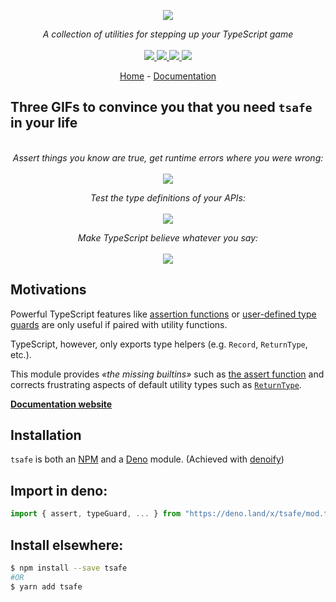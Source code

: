 <p align="center">
    <img src="https://user-images.githubusercontent.com/6702424/117557564-572a0a80-b074-11eb-9d54-4ecfb5fb208f.png">  
</p>
<p align="center">
    <i>A collection of utilities for stepping up your TypeScript game</i>
    <br>
    <br>
    <a href="https://github.com/garronej/tsafe/actions">
      <img src="https://github.com/garronej/tsafe/workflows/ci/badge.svg?branch=main">
    </a>
    <a href="https://bundlephobia.com/package/tsafe">
      <img src="https://img.shields.io/bundlephobia/minzip/tsafe">
    </a>
    <a href="https://www.npmjs.com/package/tsafe">
      <img src="https://img.shields.io/npm/dw/tsafe">
    </a>
    <a href="https://github.com/garronej/tsafe/blob/main/LICENSE">
      <img src="https://img.shields.io/npm/l/tsafe">
    </a>
</p>
<p align="center">
  <a href="https://www.tsafe.dev">Home</a>
   - 
  <a href="https://docs.tsafe.dev">Documentation</a>
</p>

## Three GIFs to convince you that you need `tsafe` in your life

<p align="center">
    <br>
    <i>Assert things you know are true, get runtime errors where you were wrong:</i>
    <br>
    <br>
    <img src="https://user-images.githubusercontent.com/6702424/134988258-9d3d4097-628b-4b8f-b00b-d256f7c2361c.gif">
</p>
<p align="center">
    <i>Test the type definitions of your APIs:</i>
    <br>
    <br>
    <img src="https://user-images.githubusercontent.com/6702424/134994250-29f1b5c3-2193-49ba-ad75-e3c981723724.gif">
</p>
<p align="center">
    <i>Make TypeScript believe whatever you say:</i>
    <br>
    <br>
    <img src="https://user-images.githubusercontent.com/6702424/134994590-f01b8aee-a94a-4b4c-8f43-ee5ce8911443.gif">
</p>

## Motivations

Powerful TypeScript features like [assertion functions](https://www.typescriptlang.org/docs/handbook/release-notes/typescript-3-7.html#assertion-functions) or [user-defined type guards](https://www.typescriptlang.org/docs/handbook/advanced-types.html#user-defined-type-guards) are only useful if paired with utility functions.

TypeScript, however, only exports type helpers \(e.g. `Record`, `ReturnType`, etc.\).

This module provides _«the missing builtins»_ such as [the assert function](https://docs.tsafe.dev/assert)
and corrects frustrating aspects of default utility types such as [`ReturnType`](https://docs.tsafe.dev/returntype).

[**Documentation website**](https://docs.tsafe.dev)

## Installation

`tsafe` is both an [NPM](https://www.npmjs.com/package/tsafe) and a [Deno](https://deno.land/x/tsafe) module.
(Achieved with [denoify](https://github.com/garronej/denoify))

## Import in deno:

```typescript
import { assert, typeGuard, ... } from "https://deno.land/x/tsafe/mod.ts";
```

## Install elsewhere:

```bash
$ npm install --save tsafe
#OR
$ yarn add tsafe
```
